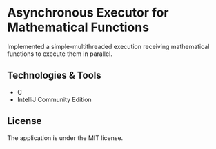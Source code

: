 # Asynchronous Executor for Mathematical Functions
 Implemented a simple-multithreaded execution receiving mathematical  functions to execute them in parallel.


## Technologies & Tools
* C
* IntelliJ Community Edition

## License
 The application is under the MIT license.
